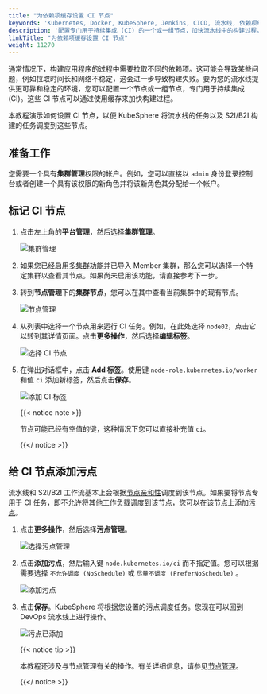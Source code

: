 ```yaml
---
title: "为依赖项缓存设置 CI 节点"
keywords: 'Kubernetes, Docker, KubeSphere, Jenkins, CICD, 流水线, 依赖项缓存'
description: '配置专门用于持续集成 (CI) 的一个或一组节点，加快流水线中的构建过程。'
linkTitle: "为依赖项缓存设置 CI 节点"
weight: 11270
---
```


通常情况下，构建应用程序的过程中需要拉取不同的依赖项。这可能会导致某些问题，例如拉取时间长和网络不稳定，这会进一步导致构建失败。要为您的流水线提供更可靠和稳定的环境，您可以配置一个节点或一组节点，专门用于持续集成 (CI)。这些 CI 节点可以通过使用缓存来加快构建过程。

本教程演示如何设置 CI 节点，以便 KubeSphere 将流水线的任务以及 S2I/B2I 构建的任务调度到这些节点。

## 准备工作

您需要一个具有**集群管理**权限的帐户。例如，您可以直接以 `admin` 身份登录控制台或者创建一个具有该权限的新角色并将该新角色其分配给一个帐户。

## 标记 CI 节点

1. 点击左上角的**平台管理**，然后选择**集群管理**。

   ![集群管理](/images/docs/zh-cn/devops-user-guide/use-devops/set-ci-node-for-dependency-caching/clusters-management.png)

2. 如果您已经启用[多集群功能](../../../multicluster-management/)并已导入 Member 集群，那么您可以选择一个特定集群以查看其节点。如果尚未启用该功能，请直接参考下一步。

3. 转到**节点管理**下的**集群节点**，您可以在其中查看当前集群中的现有节点。

   ![节点管理](/images/docs/zh-cn/devops-user-guide/use-devops/set-ci-node-for-dependency-caching/node-management.png)

4. 从列表中选择一个节点用来运行 CI 任务。例如，在此处选择 `node02`，点击它以转到其详情页面。点击**更多操作**，然后选择**编辑标签**。

   ![选择 CI 节点](/images/docs/zh-cn/devops-user-guide/use-devops/set-ci-node-for-dependency-caching/select-ci-node.png)

5. 在弹出对话框中，点击 **Add 标签**。使用键 `node-role.kubernetes.io/worker` 和值 `ci` 添加新标签，然后点击**保存**。

   ![添加 CI 标签](/images/docs/zh-cn/devops-user-guide/use-devops/set-ci-node-for-dependency-caching/add-ci-label.png)

   {{< notice note >}} 

   节点可能已经有空值的键，这种情况下您可以直接补充值 `ci`。

   {{</ notice >}} 

## 给 CI 节点添加污点

流水线和 S2I/B2I 工作流基本上会根据[节点亲和性](https://kubernetes.io/zh/docs/concepts/scheduling-eviction/assign-pod-node/#node-affinity)调度到该节点。如果要将节点专用于 CI 任务，即不允许将其他工作负载调度到该节点，您可以在该节点上添加[污点](https://kubernetes.io/zh/docs/concepts/scheduling-eviction/taint-and-toleration/)。

1. 点击**更多操作**，然后选择**污点管理**。

   ![选择污点管理](/images/docs/zh-cn/devops-user-guide/use-devops/set-ci-node-for-dependency-caching/select-taint-management.png)

2. 点击**添加污点**，然后输入键 `node.kubernetes.io/ci` 而不指定值。您可以根据需要选择 `不允许调度 (NoSchedule)` 或 `尽量不调度 (PreferNoSchedule)` 。

   ![添加污点](/images/docs/zh-cn/devops-user-guide/use-devops/set-ci-node-for-dependency-caching/add-taint.png)

3. 点击**保存**。KubeSphere 将根据您设置的污点调度任务。您现在可以回到 DevOps 流水线上进行操作。

   ![污点已添加](/images/docs/zh-cn/devops-user-guide/use-devops/set-ci-node-for-dependency-caching/taint-result.png)

   {{< notice tip >}} 

   本教程还涉及与节点管理有关的操作。有关详细信息，请参见[节点管理](../../../cluster-administration/nodes/)。

   {{</ notice >}}
